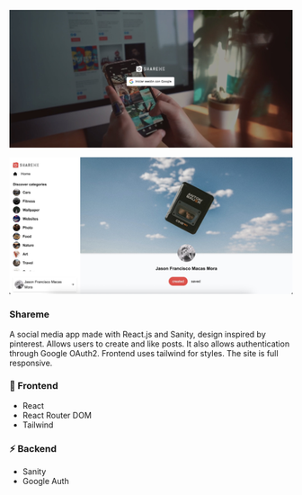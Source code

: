 <img
    src="./docs/images/ss1.jpeg"
/>

<img
    src="./docs/images/ss3.jpeg"
/>

### Shareme
A social media app made with React.js and Sanity, design inspired by pinterest. Allows users to create and like posts. It also allows authentication through Google OAuth2. Frontend uses tailwind for styles. The site is full responsive.


### 🎨 Frontend
- React
- React Router DOM
- Tailwind

### ⚡️ Backend
- Sanity
- Google Auth
